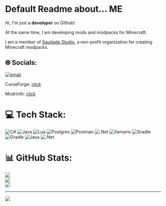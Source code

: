 # Default Readme about... ME

Hi, I'm just a **developer** on Github!

At the same time, I am developing mods and modpacks for Minecraft.


I am a member of [Saudade Studio](https://saudade-studio.ru/index.html), a non-profit organization for creating Minecraft modpacks.

## 🌐 Socials:
[![email](https://img.shields.io/badge/Email-D14836?logo=gmail&logoColor=white)](mailto:shartyr325@gmail.com) 

CurseForge: [click](https://www.curseforge.com/members/shadowking21/projects)

Modrinth: [click](https://modrinth.com/user/ShadowKing21_)

# 💻 Tech Stack:
![C#](https://img.shields.io/badge/c%23-%23239120.svg?style=for-the-badge&logo=csharp&logoColor=white) ![Java](https://img.shields.io/badge/java-%23ED8B00.svg?style=for-the-badge&logo=openjdk&logoColor=white) ![Lua](https://img.shields.io/badge/lua-%232C2D72.svg?style=for-the-badge&logo=lua&logoColor=white) ![Postgres](https://img.shields.io/badge/postgres-%23316192.svg?style=for-the-badge&logo=postgresql&logoColor=white) ![Postman](https://img.shields.io/badge/Postman-FF6C37?style=for-the-badge&logo=postman&logoColor=white) ![.Net](https://img.shields.io/badge/.NET-5C2D91?style=for-the-badge&logo=.net&logoColor=white) ![Xamarin](https://img.shields.io/badge/Xamarin-3199DC?style=for-the-badge&logo=xamarin&logoColor=white) ![Gradle](https://img.shields.io/badge/Gradle-02303A.svg?style=for-the-badge&logo=Gradle&logoColor=white) ![Gradle](https://img.shields.io/badge/Gradle-02303A.svg?style=for-the-badge&logo=Gradle&logoColor=white) ![Java](https://img.shields.io/badge/java-%23ED8B00.svg?style=for-the-badge&logo=openjdk&logoColor=white) ![.Net](https://img.shields.io/badge/.NET-5C2D91?style=for-the-badge&logo=.net&logoColor=white)
# 📊 GitHub Stats:
![](https://github-readme-stats.vercel.app/api?username=ShadowKing21228&theme=tokyonight&hide_border=false&include_all_commits=false&count_private=false)<br/>
![](https://nirzak-streak-stats.vercel.app/?user=ShadowKing21228&theme=tokyonight&hide_border=false)<br/>
![](https://github-readme-stats.vercel.app/api/top-langs/?username=ShadowKing21228&theme=tokyonight&hide_border=false&include_all_commits=false&count_private=false&layout=compact)

---
[![](https://visitcount.itsvg.in/api?id=ShadowKing21228&icon=0&color=0)](https://visitcount.itsvg.in)

<!-- Proudly created with GPRM ( https://gprm.itsvg.in ) -->
